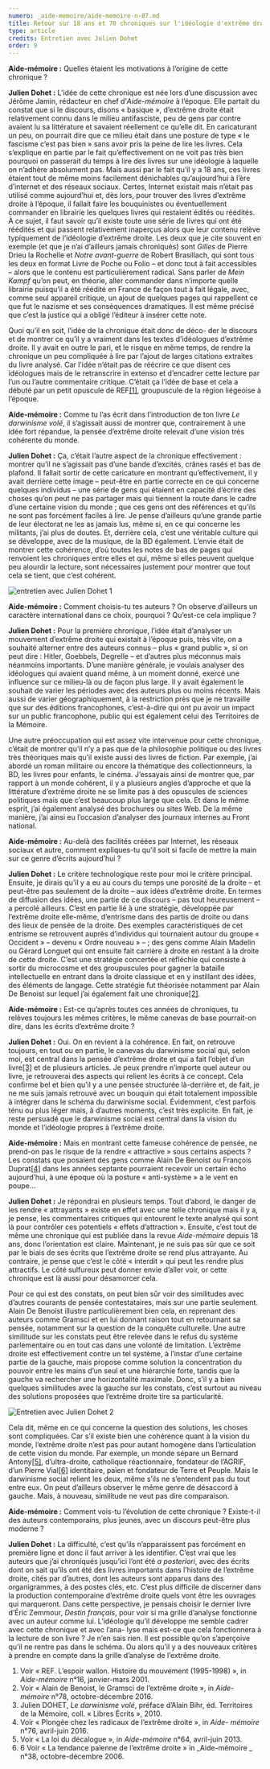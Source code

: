 ```yaml
---
numero: _aide-memoire/aide-memoire-n-87.md
title: Retour sur 18 ans et 70 chroniques sur l'idéologie d'extrême droite
type: article
credits: Entretien avec Julien Dohet
order: 9
---
```

**Aide-mémoire :** Quelles étaient les motivations à l’origine de cette chronique ?

**Julien Dohet :** L’idée de cette chronique est née lors d’une discussion avec Jérôme Jamin, rédacteur en chef d’_Aide-mémoire_ à l’époque. Elle partait du constat que si le discours, disons « basique », d’extrême droite était relativement connu dans le milieu antifasciste, peu de gens par contre avaient lu sa littérature et savaient réellement ce qu’elle dit. En caricaturant un peu, on pourrait dire que ce milieu était dans une posture de type « le fascisme c’est pas bien » sans avoir pris la peine de lire les livres. Cela s’explique en partie par le fait qu’effectivement on ne voit pas très bien pourquoi on passerait du temps à lire des livres sur une idéologie à laquelle on n’adhère absolument pas. Mais aussi par le fait qu’il y a 18 ans, ces livres étaient tout de même moins facilement dénichables qu’aujourd’hui à l’ère d’internet et des réseaux sociaux. Certes, Internet existait mais n’était pas utilisé comme aujourd’hui et, dès lors, pour trouver des livres d’extrême droite à l’époque, il fallait faire les bouquinistes ou éventuellement commander en librairie les quelques livres qui restaient édités ou réédités. À ce sujet, il faut savoir qu’il existe toute une série de livres qui ont été réédités et qui passent relativement inaperçus alors que leur contenu relève typiquement de l’idéologie d’extrême droite. Les deux que je cite souvent en exemple (et que je n’ai d’ailleurs jamais chroniqués) sont _Gilles_ de Pierre Drieu la Rochelle et _Notre avant-guerre_ de Robert Brasillach, qui sont tous les deux en format Livre de Poche ou Folio – et donc tout à fait accessibles – alors que le contenu est particulièrement radical. Sans parler de _Mein Kampf_ qu’on peut, en théorie, aller commander dans n’importe quelle librairie puisqu’il a été réédité en France de façon tout à fait légale, avec, comme seul appareil critique, un ajout de quelques pages qui rappellent ce que fut le nazisme et ses conséquences dramatiques. Il est même précisé que c’est la justice qui a obligé l’éditeur à insérer cette note.

Quoi qu’il en soit, l’idée de la chronique était donc de déco- der le discours et de montrer ce qu’il y a vraiment dans les textes d’idéologues d’extrême droite. Il y avait en outre le pari, et le risque en même temps, de rendre la chronique un peu compliquée à lire par l’ajout de larges citations extraites du livre analysé. Car l’idée n’était pas de réécrire ce que disent ces idéologues mais de le retranscrire in extenso et d’encadrer cette lecture par l’un ou l’autre commentaire critique. C’était ça l’idée de base et cela a débuté par un petit opuscule de REF[[1]](#footnote-1), groupuscule de la région liégeoise à l’époque.

**Aide-mémoire :** Comme tu l’as écrit dans l’introduction de ton livre _Le darwinisme volé_, il s’agissait aussi de montrer que, contrairement à une idée fort répandue, la pensée d’extrême droite relevait d’une vision très cohérente du monde.

**Julien Dohet :** Ça, c’était l’autre aspect de la chronique effectivement : montrer qu’il ne s’agissait pas d’une bande d’excités, crânes rasés et bas de plafond. Il fallait sortir de cette caricature en montrant qu’effectivement, il y avait derrière cette image – peut-être en partie correcte en ce qui concerne quelques individus – une série de gens qui étaient en capacité d’écrire des choses qu’on peut ne pas partager mais qui tiennent la route dans le cadre d’une certaine vision du monde ; que ces gens ont des références et qu’ils ne sont pas forcément faciles à lire. Je pense d’ailleurs qu’une grande partie de leur électorat ne les as jamais lus, même si, en ce qui concerne les militants, j’ai plus de doutes. Et, derrière cela, c’est une véritable culture qui se développe, avec de la musique, de la BD également. L’envie était de montrer cette cohérence, d’où toutes les notes de bas de pages qui renvoient les chroniques entre elles et qui, même si elles peuvent quelque peu alourdir la lecture, sont nécessaires justement pour montrer que tout cela se tient, que c’est cohérent.



![entretien avec Julien Dohet 1](/assets/uploads/am87-entretien-avec-julien-dohet-1.jpg)



**Aide-mémoire :** Comment choisis-tu tes auteurs ? On observe d’ailleurs un caractère international dans ce choix, pourquoi ? Qu’est-ce cela implique ?

**Julien Dohet :** Pour la première chronique, l’idée était d’analyser un mouvement d’extrême droite qui existait à l’époque puis, très vite, on a souhaité alterner entre des auteurs connus – plus « grand public », si on peut dire : Hitler, Goebbels, Degrelle – et d’autres plus méconnus mais néanmoins importants. D’une manière générale, je voulais analyser des idéologues qui avaient quand même, à un moment donné, exercé une influence sur ce milieu-là ou de façon plus large. Il y avait également le souhait de varier les périodes avec des auteurs plus ou moins récents. Mais aussi de varier géographiquement, à la restriction près que je ne travaille que sur des éditions francophones, c’est-à-dire qui ont pu avoir un impact sur un public francophone, public qui est également celui des Territoires de la Mémoire.

Une autre préoccupation qui est assez vite intervenue pour cette chronique, c’était de montrer qu’il n’y a pas que de la philosophie politique ou des livres très théoriques mais qu’il existe aussi des livres de fiction. Par exemple, j’ai abordé un roman militaire ou encore la thématique des collectionneurs, la BD, les livres pour enfants, le cinéma. J’essayais ainsi de montrer que, par rapport à un monde cohérent, il y a plusieurs angles d’approche et que la littérature d’extrême droite ne se limite pas à des opuscules de sciences politiques mais que c’est beaucoup plus large que cela. Et dans le même esprit, j’ai également analysé des brochures ou sites Web. De la même manière, j’ai ainsi eu l’occasion d’analyser des journaux internes au Front national.

**Aide-mémoire :** Au-delà des facilités créées par Internet, les réseaux sociaux et autre, comment expliques-tu qu’il soit si facile de mettre la main sur ce genre d’écrits aujourd’hui ?

**Julien Dohet :** Le critère technologique reste pour moi le critère principal. Ensuite, je dirais qu’il y a eu au cours du temps une porosité de la droite – et peut-être pas seulement de la droite – aux idées d’extrême droite. En termes de diffusion des idées, une partie de ce discours – pas tout heureusement – a percolé ailleurs. C’est en partie lié à une stratégie, développée par l’extrême droite elle-même, d’entrisme dans des partis de droite ou dans des lieux de pensée de la droite. Des exemples caractéristiques de cet entrisme se retrouvent auprès d’individus qui tournaient autour du groupe « Occident » – devenu « Ordre nouveau » – ; des gens comme Alain Madelin ou Gérard Longuet qui ont ensuite fait carrière à droite en restant à la droite de cette droite. C’est une stratégie concertée et réfléchie qui consiste à sortir du microcosme et des groupuscules pour gagner la bataille intellectuelle en entrant dans la droite classique et en y instillant des idées, des éléments de langage. Cette stratégie fut théorisée notamment par Alain De Benoist sur lequel j’ai également fait une chronique[[2]](#footnote-2).

**Aide-mémoire :** Est-ce qu’après toutes ces années de chroniques, tu relèves toujours les mêmes critères, le même canevas de base pourrait-on dire, dans les écrits d’extrême droite ?

**Julien Dohet :** Oui. On en revient à la cohérence. En fait, on retrouve toujours, en tout ou en partie, le canevas du darwinisme social qui, selon moi, est central dans la pensée d’extrême droite et qui a fait l’objet d’un livre[[3]](#footnote-3) et de plusieurs articles. Je peux prendre n’importe quel auteur ou livre, je retrouverai des aspects qui relient les écrits à ce concept. Cela confirme bel et bien qu’il y a une pensée structurée là-derrière et, de fait, je ne me suis jamais retrouvé avec un bouquin qui était totalement impossible à intégrer dans le schéma du darwinisme social. Évidemment, c’est parfois ténu ou plus léger mais, à d’autres moments, c’est très explicite. En fait, je reste persuadé que le darwinisme social est central dans la vision du monde et l’idéologie propres à l’extrême droite.

**Aide-mémoire :** Mais en montrant cette fameuse cohérence de pensée, ne prend-on pas le risque de la rendre « attractive » sous certains aspects ? Les constats que posaient des gens comme Alain De Benoist ou François Duprat[[4]](#footnote-4) dans les années septante pourraient recevoir un certain écho aujourd’hui, à une époque où la posture « anti-système » a le vent en poupe…

**Julien Dohet :** Je répondrai en plusieurs temps. Tout d’abord, le danger de les rendre « attrayants » existe en effet avec une telle chronique mais il y a, je pense, les commentaires critiques qui entourent le texte analysé qui sont là pour contrôler ces potentiels « effets d’attraction ». Ensuite, c’est tout de même une chronique qui est publiée dans la revue _Aide-mémoire_ depuis 18 ans, donc l’orientation est claire. Maintenant, je ne suis pas sûr que ce soit par le biais de ses écrits que l’extrême droite se rend plus attrayante. Au contraire, je pense que c’est le côté « interdit » qui peut les rendre plus attractifs. Le côté sulfureux peut donner envie d’aller voir, or cette chronique est là aussi pour désamorcer cela.

Pour ce qui est des constats, on peut bien sûr voir des similitudes avec d’autres courants de pensée contestataires, mais sur une partie seulement. Alain De Benoist illustre particulièrement bien cela, en reprenant des auteurs comme Gramsci et en lui donnant raison tout en retournant sa pensée, notamment sur la question de la conquête culturelle. Une autre similitude sur les constats peut être relevée dans le refus du système parlementaire ou en tout cas dans une volonté de limitation. L’extrême droite est effectivement contre un tel système, à l’instar d’une certaine partie de la gauche, mais propose comme solution la concentration du pouvoir entre les mains d’un seul et une hiérarchie forte, tandis que la gauche va rechercher une horizontalité maximale. Donc, s’il y a bien quelques similitudes avec la gauche sur les constats, c’est surtout au niveau des solutions proposées que l’extrême droite tire sa particularité.



![Entretien avec Julien Dohet 2](/assets/uploads/am87-entretien-avec-julien-dohet-2.jpg)



Cela dit, même en ce qui concerne la question des solutions, les choses sont compliquées. Car s’il existe bien une cohérence quant à la vision du monde, l’extrême droite n’est pas pour autant homogène dans l’articulation de cette vision du monde. Par exemple, un monde sépare un Bernard Antony[[5]](#footnote-5), d’ultra-droite, catholique réactionnaire, fondateur de l’AGRIF, d’un Pierre Vial[[6]](#footnote-6) identitaire, païen et fondateur de Terre et Peuple. Mais le darwinisme social relient les deux, même s’ils ne s’entendent pas du tout entre eux. On peut d’ailleurs observer le même genre de désaccord à gauche. Mais, à nouveau, similitude ne veut pas dire comparaison.

**Aide-mémoire :** Comment vois-tu l’évolution de cette chronique ? Existe-t-il des auteurs contemporains, plus jeunes, avec un discours peut-être plus moderne ?

**Julien Dohet :** La difficulté, c’est qu’ils n’apparaissent pas forcément en première ligne et donc il faut arriver à les identifier. C’est vrai que les auteurs que j’ai chroniqués jusqu’ici l’ont été _a posteriori_, avec des écrits dont on sait qu’ils ont été des livres importants dans l’histoire de l’extrême droite, cités par d’autres, dont les auteurs sont apparus dans des organigrammes, à des postes clés, etc. C’est plus difficile de discerner dans la production contemporaine d’extrême droite quels vont être les ouvrages qui marqueront. Dans cette perspective, je pensais choisir le dernier livre d’Éric Zemmour, _Destin français_, pour voir si ma grille d’analyse fonctionne avec un auteur comme lui. L’idéologie qu’il développe me semble cadrer avec cette chronique et avec l’ana- lyse mais est-ce que cela fonctionnera à la lecture de son livre ? Je n’en sais rien. Il est possible qu’on s’aperçoive qu’il ne rentre pas dans le schéma. Ou alors qu’il y a des nouveaux critères à prendre en compte dans la grille d’analyse de l’extrême droite.

1. Voir « REF. L’espoir wallon. Histoire du mouvement (1995-1998) », in _Aide-mémoire_ n°16, janvier-mars 2001.
2. Voir « Alain de Benoist, le Gramsci de l’extrême droite », in _Aide-mémoire_ n°78, octobre-décembre 2016.
3. Julien DOHET, _Le darwinisme volé_, préface d’Alain Bihr, éd. Territoires de la Mémoire, coll. « Libres Écrits », 2010.
4. Voir « Plongée chez les radicaux de l’extrême droite », in _Aide- mémoire_ n°76, avril-juin 2016.
5. Voir « La loi du décalogue », in _Aide-mémoire_ n°64, avril-juin 2013. 
6. 6 Voir « La tendance païenne de l’extrême droite » in _Aide-mémoire
   _ n°38, octobre-décembre 2006.
